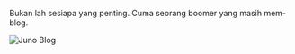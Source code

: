 Bukan lah sesiapa yang penting. Cuma seorang boomer yang masih mem-blog.

![Juno Blog](https://imgur.com/CGpXOQY.jpg)
